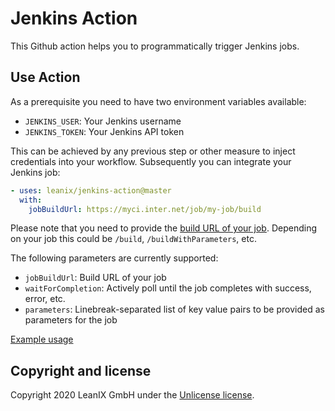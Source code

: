 # Jenkins Action

This Github action helps you to programmatically trigger Jenkins jobs.

## Use Action

As a prerequisite you need to have two environment variables available:

* `JENKINS_USER`: Your Jenkins username
* `JENKINS_TOKEN`: Your Jenkins API token

This can be achieved by any previous step or other measure to inject credentials into your workflow.
Subsequently you can integrate your Jenkins job:

```yaml
- uses: leanix/jenkins-action@master
  with:
    jobBuildUrl: https://myci.inter.net/job/my-job/build
```

Please note that you need to provide the [build URL of your job](https://www.jenkins.io/doc/book/using/remote-access-api/). Depending on your job this could be `/build`, `/buildWithParameters`, etc.

The following parameters are currently supported:

* `jobBuildUrl`: Build URL of your job
* `waitForCompletion`: Actively poll until the job completes with success, error, etc.
* `parameters`: Linebreak-separated list of key value pairs to be provided as parameters for the job  

[Example usage](https://github.com/leanix/jenkins-action/blob/master/.github/workflows/main.yml)

## Copyright and license

Copyright 2020 LeanIX GmbH under the [Unlicense license](LICENSE).

